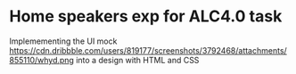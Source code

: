 # Home speakers exp for ALC4.0 task

Implemementing the UI mock https://cdn.dribbble.com/users/819177/screenshots/3792468/attachments/855110/whyd.png into a design with HTML and CSS
